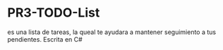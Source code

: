 # PR3-TODO-List
es una lista de tareas, la queal te ayudara a mantener seguimiento a tus pendientes. Escrita en C# 
